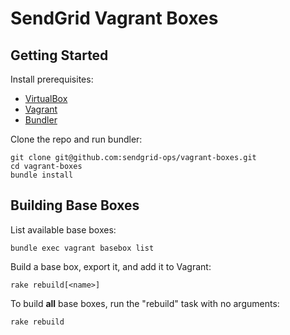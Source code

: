 # SendGrid Vagrant Boxes

## Getting Started

Install prerequisites:

* [VirtualBox](https://www.virtualbox.org/)
* [Vagrant](http://vagrantup.com/)
* [Bundler](http://gembundler.com/)

Clone the repo and run bundler:

    git clone git@github.com:sendgrid-ops/vagrant-boxes.git
    cd vagrant-boxes
    bundle install

## Building Base Boxes

List available base boxes:

    bundle exec vagrant basebox list

Build a base box, export it, and add it to Vagrant:

    rake rebuild[<name>]

To build **all** base boxes, run the "rebuild" task with no arguments:

    rake rebuild
